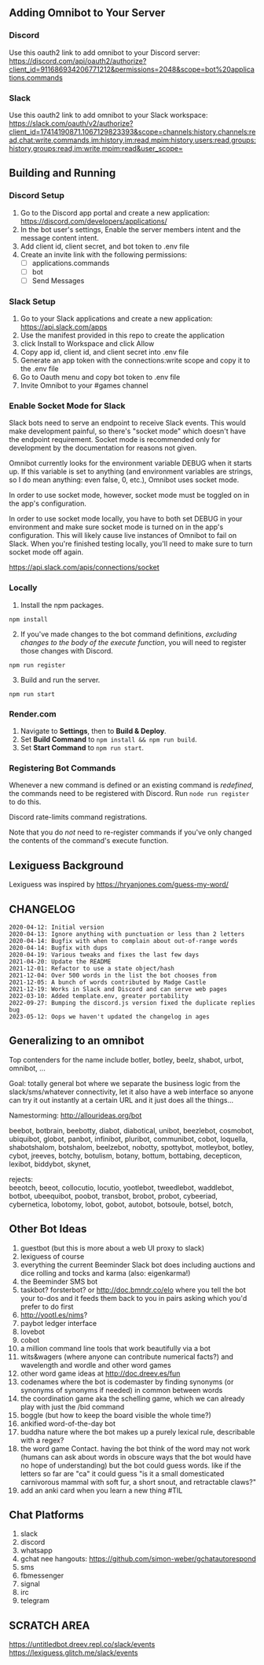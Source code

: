## Adding Omnibot to Your Server

### Discord

Use this oauth2 link to add omnibot to your Discord server:
https://discord.com/api/oauth2/authorize?client_id=911686934206771212&permissions=2048&scope=bot%20applications.commands

### Slack

Use this oauth2 link to add omnibot to your Slack workspace:
https://slack.com/oauth/v2/authorize?client_id=17414190871.1067129823393&scope=channels:history,channels:read,chat:write,commands,im:history,im:read,mpim:history,users:read,groups:history,groups:read,im:write,mpim:read&user_scope=

## Building and Running

### Discord Setup

1. Go to the Discord app portal and create a new application:
   https://discord.com/developers/applications/
2. In the bot user's settings, Enable the server members intent and
   the message content intent.
3. Add client id, client secret, and bot token to .env file
4. Create an invite link with the following permissions:
   - [ ] applications.commands
   - [ ] bot
   - [ ] Send Messages

### Slack Setup

1. Go to your Slack applications and create a new application:
   https://api.slack.com/apps
2. Use the manifest provided in this repo to create the application
3. click Install to Workspace and click Allow
4. Copy app id, client id, and client secret into .env file
5. Generate an app token with the connections:write scope and copy it
   to the .env file
6. Go to Oauth menu and copy bot token to .env file
7. Invite Omnibot to your #games channel

### Enable Socket Mode for Slack

Slack bots need to serve an endpoint to receive Slack events. 
This would make development painful, so there's "socket mode" which doesn't have
the endpoint requirement. 
Socket mode is recommended only for development by the documentation for reasons
not given.

Omnibot currently looks for the environment variable DEBUG when it starts up. 
If this variable is set to anything (and environment variables are strings, so I
do mean anything: even false, 0, etc.), Omnibot uses socket mode.

In order to use socket mode, however, socket mode must be toggled on in the 
app's configuration.

In order to use socket mode locally, you have to both set DEBUG in your 
environment and make sure socket mode is turned on in the app's configuration. 
This will likely cause live instances of Omnibot to fail on Slack. 
When you're finished testing locally, you'll need to make sure to turn socket 
mode off again.

https://api.slack.com/apis/connections/socket

### Locally

1. Install the npm packages.
```
npm install
```

2. If you've made changes to the bot command definitions, *excluding changes to
   the body of the execute function*, you will need to register those changes 
   with Discord.
```
npm run register
```

3. Build and run the server.
```
npm run start
```

### Render.com

1. Navigate to **Settings**, then to **Build & Deploy**.
2. Set **Build Command** to `npm install && npm run build`.
3. Set **Start Command** to `npm run start`.

### Registering Bot Commands

Whenever a new command is defined or an existing command is *redefined*, the 
commands need to be registered with Discord. 
Run `node run register` to do this.

Discord rate-limits command registrations.

Note that you do *not* need to re-register commands if you've only changed the 
contents of the command's execute function.

## Lexiguess Background

Lexiguess was inspired by https://hryanjones.com/guess-my-word/

## CHANGELOG

```
2020-04-12: Initial version
2020-04-13: Ignore anything with punctuation or less than 2 letters
2020-04-14: Bugfix with when to complain about out-of-range words
2020-04-14: Bugfix with dups
2020-04-19: Various tweaks and fixes the last few days
2021-04-20: Update the README
2021-12-01: Refactor to use a state object/hash
2021-12-04: Over 500 words in the list the bot chooses from
2021-12-05: A bunch of words contributed by Madge Castle
2021-12-19: Works in Slack and Discord and can serve web pages
2022-03-10: Added template.env, greater portability
2022-09-27: Bumping the discord.js version fixed the duplicate replies bug
2023-05-12: Oops we haven't updated the changelog in ages
```

## Generalizing to an omnibot

Top contenders for the name include botler, botley, beelz, shabot, urbot, omnibot, ...

Goal: totally general bot where we separate the business logic from the slack/sms/whatever connectivity, let it also have a web interface so anyone can try it out instantly at a certain URL and it just does all the things...

Namestorming: http://allourideas.org/bot

beebot, botbrain, beebotty, diabot, diabotical, unibot, beezlebot, cosmobot, ubiquibot, globot, panbot, infinibot, pluribot, communibot, cobot, loquella, shabotshalom, botshalom, beelzebot, nobotty, spottybot, motleybot, botley, cybot, jreeves, botchy, botulism, botany, bottum, bottabing, decepticon, lexibot, biddybot, skynet,

rejects:  
beeotch, beeot, collocutio, locutio, yootlebot, tweedlebot, waddlebot, botbot, ubeequibot, poobot, transbot, brobot, probot, cybeeriad, cybernetica, lobotomy, lobot, gobot, autobot, botsoule, botsel, botch,

## Other Bot Ideas

1. guestbot (but this is more about a web UI proxy to slack)
2. lexiguess of course 
3. everything the current Beeminder Slack bot does including auctions and dice rolling and tocks and karma (also: eigenkarma!)
4. the Beeminder SMS bot
5. taskbot? forsterbot? or http://doc.bmndr.co/elo where you tell the bot your to-dos and it feeds them back to you in pairs asking which you'd prefer to do first
6. http://yootl.es/nims?
7. paybot ledger interface
8. lovebot
9. cobot
10. a million command line tools that work beautifully via a bot
11. wits&wagers (where anyone can contribute numerical facts?) and wavelength and wordle and other word games
12. other word game ideas at http://doc.dreev.es/fun
13. codenames where the bot is codemaster by finding synonyms (or synonyms of synonyms if needed) in common between words
14. the coordination game aka the schelling game, which we can already play with just the /bid command
15. boggle (but how to keep the board visible the whole time?)
16. ankified word-of-the-day bot
17. buddha nature where the bot makes up a purely lexical rule, describable with a regex? 
18. the word game Contact. having the bot think of the word may not work (humans can ask about words in obscure ways that the bot would have no hope of understanding) but the bot could guess words. like if the letters so far are "ca" it could guess "is it a small domesticated carnivorous mammal with soft fur, a short snout, and retractable claws?"
19. add an anki card when you learn a new thing #TIL

## Chat Platforms

1. slack
2. discord
3. whatsapp
4. gchat nee hangouts: https://github.com/simon-weber/gchatautorespond
5. sms
6. fbmessenger
7. signal
8. irc 
9. telegram


## SCRATCH AREA

https://untitledbot.dreev.repl.co/slack/events  
https://lexiguess.glitch.me/slack/events  
